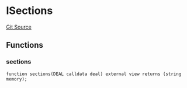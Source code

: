 # ISections
[Git Source](https://github.com/z0r0z/BaseSAFE/blob/49e83097a550e99e166bacce818c6debef62f7e0/src/DEAL/BaseDEALV0.sol)


## Functions
### sections


```solidity
function sections(DEAL calldata deal) external view returns (string memory);
```

